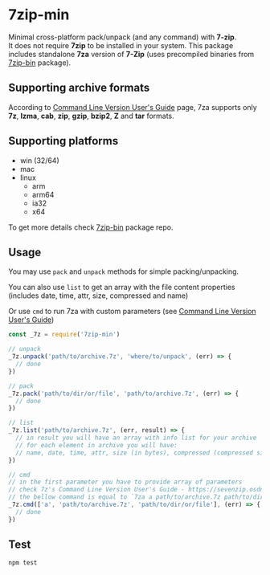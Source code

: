 # 7zip-min

Minimal cross-platform pack/unpack (and any command) with **7-zip**.  
It does not require **7zip** to be installed in your system.
This package includes standalone **7za** version of **7-Zip** (uses precompiled binaries from [7zip-bin](https://github.com/develar/7zip-bin) package).

## Supporting archive formats

According to [Command Line Version User's Guide](https://sevenzip.osdn.jp/chm/cmdline/index.htm) page, 7za supports only **7z**, **lzma**, **cab**, **zip**, **gzip**, **bzip2**, **Z** and **tar** formats.

## Supporting platforms

- win (32/64)
- mac
- linux
  - arm
  - arm64
  - ia32
  - x64

To get more details check [7zip-bin](https://github.com/develar/7zip-bin) package repo.

## Usage

You may use `pack` and `unpack` methods for simple packing/unpacking.

You can also use `list` to get an array with the file content properties (includes date, time, attr, size, compressed and name)

Or use `cmd` to run 7za with custom parameters (see [Command Line Version User's Guide](https://sevenzip.osdn.jp/chm/cmdline/index.htm))

```js
const _7z = require('7zip-min')

// unpack
_7z.unpack('path/to/archive.7z', 'where/to/unpack', (err) => {
  // done
})

// pack
_7z.pack('path/to/dir/or/file', 'path/to/archive.7z', (err) => {
  // done
})

// list
_7z.list('path/to/archive.7z', (err, result) => {
  // in result you will have an array with info list for your archive
  // for each element in archive you will have:
  // name, date, time, attr, size (in bytes), compressed (compressed size in bytes)
})

// cmd
// in the first parameter you have to provide array of parameters
// check 7z's Command Line Version User's Guide - https://sevenzip.osdn.jp/chm/cmdline/index.htm
// the bellow command is equal to `7za a path/to/archive.7z path/to/dir/or/file` and will add `path/to/dir/or/file` to `path/to/archive.7z` archive
_7z.cmd(['a', 'path/to/archive.7z', 'path/to/dir/or/file'], (err) => {
  // done
})
```

## Test

`npm test`
